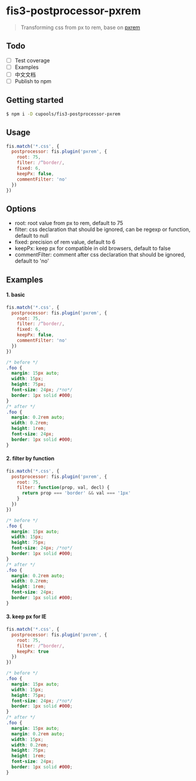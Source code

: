 # fis3-postprocessor-pxrem
> Transforming css from px to rem, base on [pxrem](https://github.com/cupools/pxrem)

## Todo

- [ ] Test coverage
- [ ] Examples
- [ ] 中文文档
- [ ] Publish to npm

## Getting started

```bash
$ npm i -D cupools/fis3-postprocessor-pxrem
```

## Usage

```js
fis.match('*.css', {
  postprocessor: fis.plugin('pxrem', {
    root: 75,
    filter: /^border/,
    fixed: 6,
    keepPx: false,
    commentFilter: 'no'
  })
})
```

## Options

- root: root value from px to rem, default to 75
- filter: css declaration that should be ignored, can be regexp or function, default to null
- fixed: precision of rem value, default to 6
- keepPx: keep px for compatible in old browsers, default to false
- commentFilter: comment after css declaration that should be ignored, default to 'no'

## Examples

#### 1. basic

```js
fis.match('*.css', {
  postprocessor: fis.plugin('pxrem', {
    root: 75,
    filter: /^border/,
    fixed: 6,
    keepPx: false,
    commentFilter: 'no'
  })
})
```

```css
/* before */
.foo {
  margin: 15px auto;
  width: 15px;
  height: 75px;
  font-size: 24px; /*no*/
  border: 1px solid #000;
}
/* after */
.foo {
  margin: 0.2rem auto;
  width: 0.2rem;
  height: 1rem;
  font-size: 24px;
  border: 1px solid #000;
}
```

#### 2. filter by function

```js
fis.match('*.css', {
  postprocessor: fis.plugin('pxrem', {
    root: 75,
    filter: function(prop, val, decl) {
      return prop === 'border' && val === '1px'
    }
  })
})
```

```css
/* before */
.foo {
  margin: 15px auto;
  width: 15px;
  height: 75px;
  font-size: 24px; /*no*/
  border: 1px solid #000;
}
/* after */
.foo {
  margin: 0.2rem auto;
  width: 0.2rem;
  height: 1rem;
  font-size: 24px;
  border: 1px solid #000;
}
```

#### 3. keep px for IE

```js
fis.match('*.css', {
  postprocessor: fis.plugin('pxrem', {
    root: 75,
    filter: /^border/,
    keepPx: true
  })
})
```

```css
/* before */
.foo {
  margin: 15px auto;
  width: 15px;
  height: 75px;
  font-size: 24px; /*no*/
  border: 1px solid #000;
}
/* after */
.foo {
  margin: 15px auto;
  margin: 0.2rem auto;
  width: 15px;
  width: 0.2rem;
  height: 75px;
  height: 1rem;
  font-size: 24px;
  border: 1px solid #000;
}
```
